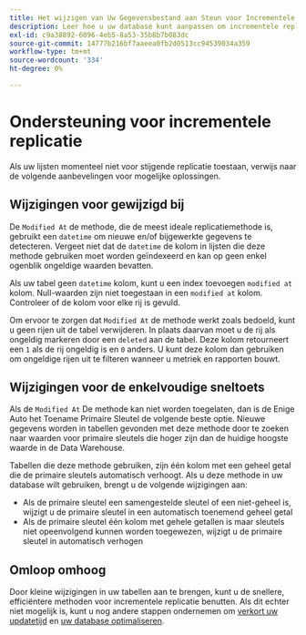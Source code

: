 ```yaml
---
title: Het wijzigen van Uw Gegevensbestand aan Steun voor Incrementele Replicatie
description: Leer hoe u uw database kunt aanpassen om incrementele replicatie te ondersteunen.
exl-id: c9a38892-6096-4eb5-8a53-35b8b7b083dc
source-git-commit: 14777b216bf7aaeea0fb2d0513cc94539034a359
workflow-type: tm+mt
source-wordcount: '334'
ht-degree: 0%

---
```


# Ondersteuning voor incrementele replicatie

Als uw lijsten momenteel niet voor stijgende replicatie toestaan, verwijs naar de volgende aanbevelingen voor mogelijke oplossingen.

## Wijzigingen voor gewijzigd bij

De `Modified At` de methode, die de meest ideale replicatiemethode is, gebruikt een `datetime` om nieuwe en/of bijgewerkte gegevens te detecteren. Vergeet niet dat de `datetime` de kolom in lijsten die deze methode gebruiken moet worden geïndexeerd en kan op geen enkel ogenblik ongeldige waarden bevatten.

Als uw tabel geen `datetime` kolom, kunt u een index toevoegen `modified at` kolom. Null-waarden zijn niet toegestaan in een `modified at` kolom. Controleer of de kolom voor elke rij is gevuld.

Om ervoor te zorgen dat `Modified At` de methode werkt zoals bedoeld, kunt u geen rijen uit de tabel verwijderen. In plaats daarvan moet u de rij als ongeldig markeren door een `deleted` aan de tabel. Deze kolom retourneert een `1` als de rij ongeldig is en `0` anders. U kunt deze kolom dan gebruiken om ongeldige rijen uit te filteren wanneer u metriek en rapporten bouwt.

## Wijzigingen voor de enkelvoudige sneltoets

Als de `Modified At` De methode kan niet worden toegelaten, dan is de Enige Auto het Toename Primaire Sleutel de volgende beste optie. Nieuwe gegevens worden in tabellen gevonden met deze methode door te zoeken naar waarden voor primaire sleutels die hoger zijn dan de huidige hoogste waarde in de Data Warehouse.

Tabellen die deze methode gebruiken, zijn één kolom met een geheel getal die de primaire sleutels automatisch verhoogt. Als u deze methode in uw database wilt gebruiken, brengt u de volgende wijzigingen aan:

* Als de primaire sleutel een samengestelde sleutel of een niet-geheel is, wijzigt u de primaire sleutel in een automatisch toenemend geheel getal
* Als de primaire sleutel één kolom met gehele getallen is maar sleutels niet opeenvolgend kunnen worden toegewezen, wijzigt u de primaire sleutel in automatisch verhogen

## Omloop omhoog

Door kleine wijzigingen in uw tabellen aan te brengen, kunt u de snellere, efficiëntere methoden voor incrementele replicatie benutten. Als dit echter niet mogelijk is, kunt u nog andere stappen ondernemen om [verkort uw updatetijd](../best-practices/reduce-update-cycle-time.md) en [uw database optimaliseren](../best-practices/opt-db-analysis.md).
